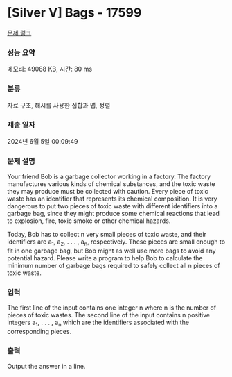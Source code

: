 # [Silver V] Bags - 17599 

[문제 링크](https://www.acmicpc.net/problem/17599) 

### 성능 요약

메모리: 49088 KB, 시간: 80 ms

### 분류

자료 구조, 해시를 사용한 집합과 맵, 정렬

### 제출 일자

2024년 6월 5일 00:09:49

### 문제 설명

<p>Your friend Bob is a garbage collector working in a factory. The factory manufactures various kinds of chemical substances, and the toxic waste they may produce must be collected with caution. Every piece of toxic waste has an identifier that represents its chemical composition. It is very dangerous to put two pieces of toxic waste with different identifiers into a garbage bag, since they might produce some chemical reactions that lead to explosion, fire, toxic smoke or other chemical hazards.</p>

<p>Today, Bob has to collect n very small pieces of toxic waste, and their identifiers are a<sub>1</sub>, a<sub>2</sub>, . . . , a<sub>n</sub>, respectively. These pieces are small enough to fit in one garbage bag, but Bob might as well use more bags to avoid any potential hazard. Please write a program to help Bob to calculate the minimum number of garbage bags required to safely collect all n pieces of toxic waste.</p>

### 입력 

 <p>The first line of the input contains one integer n where n is the number of pieces of toxic wastes. The second line of the input contains n positive integers a<sub>1</sub>, . . . , a<sub>n</sub> which are the identifiers associated with the corresponding pieces.</p>

### 출력 

 <p>Output the answer in a line.</p>

